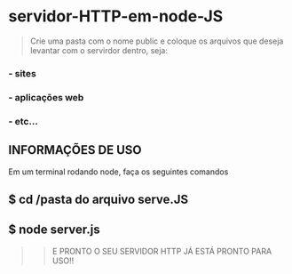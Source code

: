# servidor-HTTP-em-node-JS

>Crie uma pasta com o nome public e coloque os arquivos que deseja levantar com o servirdor dentro, seja:

### - sites
### - aplicações web 
### - etc...

## INFORMAÇÕES DE USO

Em um terminal rodando node, faça os seguintes comandos

## $ cd /pasta do arquivo serve.JS
## $ node server.js

>> E PRONTO O SEU SERVIDOR HTTP JÁ ESTÁ PRONTO PARA USO!!
